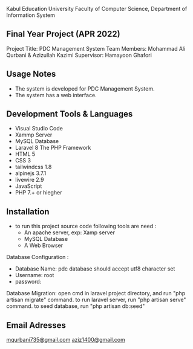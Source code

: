 Kabul Education University Faculty of Computer Science, Department of Information System

## Final Year Project (APR 2022)

Project Title: PDC Management System
Team Members: Mohammad Ali Qurbani & Azizullah Kazimi
Supervisor: Hamayoon Ghafori

## Usage Notes

-   The system is developed for PDC Management System.
-   The system has a web interface.

## Development Tools & Languages

-   Visual Studio Code
-   Xammp Server
-   MySQL Database
-   Laravel 8 The PHP Framework
-   HTML 5
-   CSS 3
-   tailwindcss 1.8
-   alpinejs 3.7.1
-   livewire 2.9
-   JavaScript
-   PHP 7.+ or hiegher

## Installation

-   to run this project source code following tools are need :
    -   An apache server, exp: Xamp server
    -   MySQL Database
    -   A Web Browser

Database Configuration :

-   Database Name: pdc
    database should accept utf8 character set
-   Username: root
-   password:

Database Migration: open cmd in laravel project directory, and run "php artisan migrate" command.
to run laravel server, run "php artisan serve" command.
to seed database, run "php artisan db:seed"

## Email Adresses

mqurbani735@gmail.com
aziz1400@gmail.com
